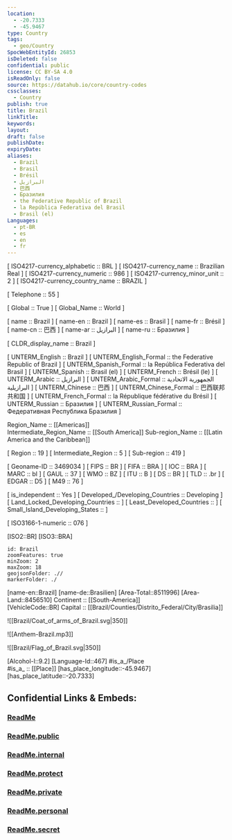 ```yaml
---
location:
  - -20.7333
  - -45.9467
type: Country
tags:
  - geo/Country
SpocWebEntityId: 26853
isDeleted: false
confidential: public
license: CC BY-SA 4.0
isReadOnly: false
source: https://datahub.io/core/country-codes
cssclasses:
  - Country
publish: true
title: Brazil
linkTitle:
keywords:
layout:
draft: false
publishDate:
expiryDate:
aliases:
  - Brazil
  - Brasil
  - Brésil
  - البرازيل
  - 巴西
  - Бразилия
  - the Federative Republic of Brazil
  - la República Federativa del Brasil
  - Brasil (el)
Languages:
  - pt-BR
  - es
  - en
  - fr
---
```



[	ISO4217-currency_alphabetic	 :: BRL ] 
[	ISO4217-currency_name	 :: Brazilian Real ] 
[	ISO4217-currency_numeric	 :: 986 ] 
[	ISO4217-currency_minor_unit	 :: 2 ] 
[	ISO4217-currency_country_name	 :: BRAZIL ] 

[	Telephone	 :: 55 ] 

[	Global	 :: True ] 
[	Global_Name	 :: World ] 

[	name	 :: Brazil ] 
[	name-en	 :: Brazil ] 
[	name-es	 :: Brasil ] 
[	name-fr	 :: Brésil ] 
[	name-cn	 :: 巴西 ] 
[	name-ar	 :: البرازيل ] 
[	name-ru	 :: Бразилия ] 

[	CLDR_display_name	 :: Brazil ] 

[	UNTERM_English	 :: Brazil ] 
[	UNTERM_English_Formal	 :: the Federative Republic of Brazil ] 
[	UNTERM_Spanish_Formal	 :: la República Federativa del Brasil ] 
[	UNTERM_Spanish	 :: Brasil (el) ] 
[	UNTERM_French	 :: Brésil (le) ] 
[	UNTERM_Arabic	 :: البرازيل ] 
[	UNTERM_Arabic_Formal	 :: الجمهورية الاتحادية البرازيلية ] 
[	UNTERM_Chinese	 :: 巴西 ] 
[	UNTERM_Chinese_Formal	 :: 巴西联邦共和国 ] 
[	UNTERM_French_Formal	 :: la République fédérative du Brésil ] 
[	UNTERM_Russian	 :: Бразилия ] 
[	UNTERM_Russian_Formal	 :: Федеративная Республика Бразилия ] 

Region_Name ::  [[Americas]]  
Intermediate_Region_Name ::  [[South America]] 
Sub-region_Name ::  [[Latin America and the Caribbean]] 

[	Region	 :: 19 ] 
[	Intermediate_Region	 :: 5 ] 
[	Sub-region	 :: 419 ] 

[	Geoname-ID	 :: 3469034 ] 
[	FIPS	 :: BR ] 
[	FIFA	 :: BRA ] 
[	IOC	 :: BRA ] 
[	MARC	 :: bl ] 
[	GAUL	 :: 37 ] 
[	WMO	 :: BZ ] 
[	ITU	 :: B ] 
[	DS	 :: BR ] 
[	TLD	 :: .br ] 
[	EDGAR	 :: D5 ] 
[	M49	 :: 76 ] 

[	is_independent	 :: Yes ] 
[	Developed_/Developing_Countries	 :: Developing ] 
[	Land_Locked_Developing_Countries	 ::  ] 
[	Least_Developed_Countries	 ::  ] 
[	Small_Island_Developing_States	 ::  ] 

[	ISO3166-1-numeric	 :: 076 ] 



[ISO2::BR] 
[ISO3::BRA] 

```leaflet
id: Brazil
zoomFeatures: true 
minZoom: 2 
maxZoom: 18
geojsonFolder: .//
markerFolder: ./
```

[name-en::Brazil] 
[name-de::Brasilien] 
[Area-Total::8511996] 
[Area-Land::8456510] 
Continent :: [[South-America]]  
[VehicleCode::BR] 
Capital :: [[Brazil/Counties/Distrito_Federal/City/Brasilia]]  

![[Brazil/Coat_of_arms_of_Brazil.svg|350]] 

![[Anthem-Brazil.mp3]] 

![[Brazil/Flag_of_Brazil.svg|350]] 

[Alcohol-l::9.2] 
[Language-Id::467] 
#is_a_/Place  
#is_a_ :: [[Place]] 
[has_place_longitude::-45.9467] 
[has_place_latitude::-20.7333] 


## Confidential Links & Embeds: 

### [ReadMe](/_Standards/Earth/Continent/America~South/Brazil/ReadMe.md) 

### [ReadMe.public](/_public/Earth/Continent/America~South/Brazil/ReadMe.public.md) 

### [ReadMe.internal](/_internal/Earth/Continent/America~South/Brazil/ReadMe.internal.md) 

### [ReadMe.protect](/_protect/Earth/Continent/America~South/Brazil/ReadMe.protect.md) 

### [ReadMe.private](/_private/Earth/Continent/America~South/Brazil/ReadMe.private.md) 

### [ReadMe.personal](/_personal/Earth/Continent/America~South/Brazil/ReadMe.personal.md) 

### [ReadMe.secret](/_secret/Earth/Continent/America~South/Brazil/ReadMe.secret.md)

